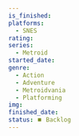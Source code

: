 ```yaml
---
is_finished:
platforms:
  - SNES
rating:
series:
  - Metroid
started_date:
genre:
  - Action
  - Adventure
  - Metroidvania
  - Platforming
img:
finished_date:
status: ⏹️ Backlog
---
```

